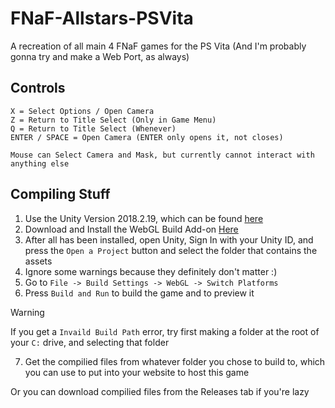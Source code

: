 # FNaF-Allstars-PSVita
A recreation of all main 4 FNaF games for the PS Vita (And I'm probably gonna try and make a Web Port, as always)

## Controls
```
X = Select Options / Open Camera
Z = Return to Title Select (Only in Game Menu)
Q = Return to Title Select (Whenever)
ENTER / SPACE = Open Camera (ENTER only opens it, not closes)

Mouse can Select Camera and Mask, but currently cannot interact with anything else

```

## Compiling Stuff
1. Use the Unity Version 2018.2.19, which can be found [here](https://unity.com/cn/releases/editor/whats-new/2018.2.19)
2. Download and Install the WebGL Build Add-on [Here](http://download.unity3d.com/download_unity/06990f28ba00/TargetSupportInstaller/UnitySetup-WebGL-Support-for-Editor-2018.2.19f1.exe)
3. After all has been installed, open Unity, Sign In with your Unity ID, and press the ```Open a Project``` button and select the folder that contains the assets
4. Ignore some warnings because they definitely don't matter :)
5. Go to ```File -> Build Settings -> WebGL -> Switch Platforms```
6. Press ```Build and Run``` to build the game and to preview it
> [!WARNING]
> If you get a ```Invaild Build Path``` error, try first making a folder at the root of your ```C:``` drive, and selecting that folder
7. Get the compilied files from whatever folder you chose to build to, which you can use to put into your website to host this game

Or you can download compilied files from the Releases tab if you're lazy
